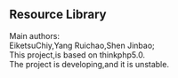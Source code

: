 ## Resource Library ##
Main authors:<br>
 EiketsuChiy,Yang Ruichao,Shen Jinbao;<br>
This project,is based on thinkphp5.0.<br>
The project is developing,and it is unstable.
